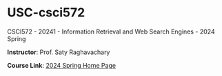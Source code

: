 # USC-csci572
CSCI572 - 20241 - Information Retrieval and Web Search Engines - 2024 Spring 

**Instructor**: Prof. Saty Raghavachary

**Course Link**: [2024 Spring Home Page](https://bytes.usc.edu/cs572/s24-s-e-a-r-c-hhh/home/index.html)
